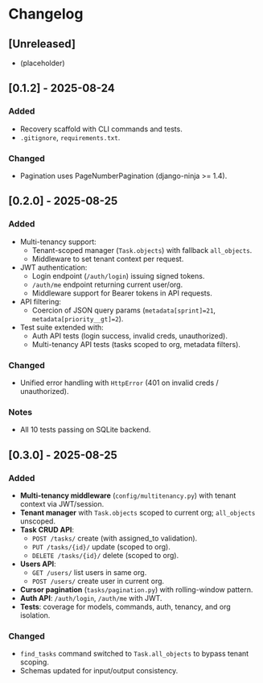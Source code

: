 # Changelog

## [Unreleased]
- (placeholder)

## [0.1.2] - 2025-08-24
### Added
- Recovery scaffold with CLI commands and tests.
- `.gitignore`, `requirements.txt`.

### Changed
- Pagination uses PageNumberPagination (django-ninja >= 1.4).

## [0.2.0] - 2025-08-25
### Added
- Multi-tenancy support:
  - Tenant-scoped manager (`Task.objects`) with fallback `all_objects`.
  - Middleware to set tenant context per request.
- JWT authentication:
  - Login endpoint (`/auth/login`) issuing signed tokens.
  - `/auth/me` endpoint returning current user/org.
  - Middleware support for Bearer tokens in API requests.
- API filtering:
  - Coercion of JSON query params (`metadata[sprint]=21`, `metadata[priority__gt]=2`).
- Test suite extended with:
  - Auth API tests (login success, invalid creds, unauthorized).
  - Multi-tenancy API tests (tasks scoped to org, metadata filters).

### Changed
- Unified error handling with `HttpError` (401 on invalid creds / unauthorized).

### Notes
- All 10 tests passing on SQLite backend.

## [0.3.0] - 2025-08-25
### Added
- **Multi-tenancy middleware** (`config/multitenancy.py`) with tenant context via JWT/session.
- **Tenant manager** with `Task.objects` scoped to current org; `all_objects` unscoped.
- **Task CRUD API**:
  - `POST /tasks/` create (with assigned_to validation).
  - `PUT /tasks/{id}/` update (scoped to org).
  - `DELETE /tasks/{id}/` delete (scoped to org).
- **Users API**:
  - `GET /users/` list users in same org.
  - `POST /users/` create user in current org.
- **Cursor pagination** (`tasks/pagination.py`) with rolling-window pattern.
- **Auth API**: `/auth/login`, `/auth/me` with JWT.
- **Tests**: coverage for models, commands, auth, tenancy, and org isolation.

### Changed
- `find_tasks` command switched to `Task.all_objects` to bypass tenant scoping.
- Schemas updated for input/output consistency.